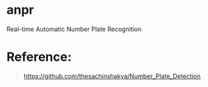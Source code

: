 # anpr
Real-time Automatic Number Plate Recognition 



# Reference:
> https://github.com/thesachinshakya/Number_Plate_Detection
